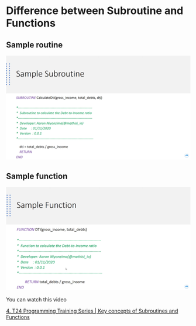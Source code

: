 # Difference between Subroutine and Functions

## Sample routine

![image](subroutine.png)

## Sample function

![image](function.png)

You can watch this video

[4. T24 Programming Training Series | Key concepts of Subroutines and Functions](https://youtu.be/U4E4lOsqsEw)
